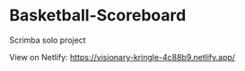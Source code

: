 # Basketball-Scoreboard
Scrimba solo project


View on Netlify: https://visionary-kringle-4c88b9.netlify.app/
